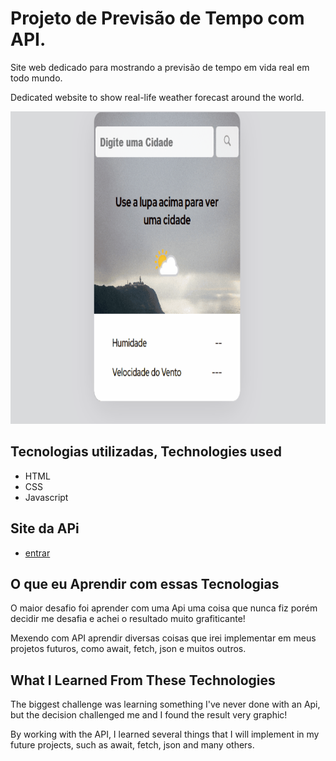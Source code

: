 # Projeto de Previsão de Tempo com API.


Site web dedicado para mostrando a previsão de tempo em vida real em todo mundo. 


  Dedicated website to show real-life weather forecast around the world.



<img src="./src/img/previsao-tempo-animacao.gif" alt="katarina-gif" height="500px" width="700px"> 


## Tecnologias utilizadas, Technologies used

- HTML
- CSS
- Javascript

## Site da APi
- <a href="https://www.weatherapi.com<">entrar</a>


## O que eu Aprendir com essas Tecnologias

O maior desafio foi aprender com uma Api uma coisa que nunca fiz porém decidir me desafia e  achei o resultado muito grafiticante!

Mexendo com API aprendir diversas coisas que irei implementar em meus projetos futuros, como await, fetch, json e muitos outros.

## What I Learned From These Technologies

The biggest challenge was learning something I've never done with an Api, but the decision challenged me and I found the result very graphic!

By working with the API, I learned several things that I will implement in my future projects, such as await, fetch, json and many others.
